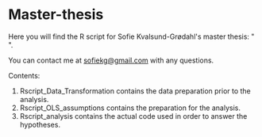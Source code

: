 # Master-thesis

Here you will find the R script for Sofie Kvalsund-Grødahl's master thesis: " ". 

You can contact me at sofiekg@gmail.com with any questions.

Contents:

1. Rscript_Data_Transformation contains the data preparation prior to the analysis.
2. Rscript_OLS_assumptions contains the preparation for the analysis.
3. Rscript_analysis contains the actual code used in order to answer the hypotheses.
